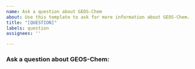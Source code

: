 ```yaml
---
name: Ask a question about GEOS-Chem
about: Use this template to ask for more information about GEOS-Chem.
title: "[QUESTION]"
labels: question
assignees: ''

---
```


### Ask a question about GEOS-Chem:
